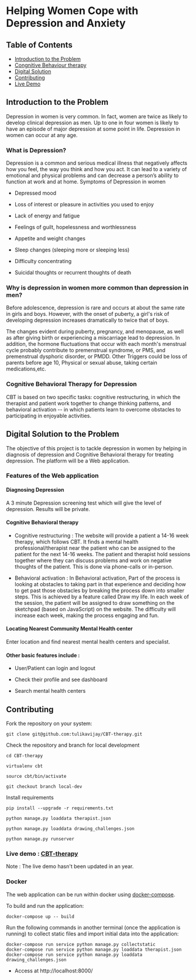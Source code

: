 # Helping Women Cope with Depression and Anxiety

## Table of Contents
- [Introduction to the Problem](#intro)
- [Congnitive Behaviour therapy](#cbt)
- [Digital Solution](#solution)
- [Contributing](#contributing)
- [Live Demo](#demo)
<a name="intro"/>

## Introduction to the Problem

Depression in women is very common. In fact, women are twice as likely to develop clinical depression as men. Up to one in four women is likely to have an episode of major depression at some point in life. Depression in women can occur at any age.
### What is Depression?

Depression is a common and serious medical illness that negatively affects how you feel, the way you think and how you act. It can lead to a variety of emotional and physical problems and can decrease a person’s ability to function at work and at home.
Symptoms of Depression in women

* Depressed mood

* Loss of interest or pleasure in activities you used to enjoy

* Lack of energy and fatigue

* Feelings of guilt, hopelessness and worthlessness

* Appetite and weight changes

* Sleep changes (sleeping more or sleeping less)

* Difficulty concentrating

* Suicidal thoughts or recurrent thoughts of death


### Why is depression in women more common than depression in men?

Before adolescence, depression is rare and occurs at about the same rate in girls and boys. However, with the onset of puberty, a girl's risk of developing depression increases dramatically to twice that of boys.

The changes evident during puberty, pregnancy, and menopause, as well as after giving birth or experiencing a miscarriage lead to depression. In addition, the hormone fluctuations that occur with each month's menstrual cycle probably contribute to premenstrual syndrome, or PMS, and premenstrual dysphoric disorder, or PMDD. Other Triggers could be loss of parents before age 10, Physical or sexual abuse, taking certain medications,etc.

</a>
<a name="cbt"/>

### Cognitive Behavioral Therapy for Depression

CBT is based on two specific tasks: cognitive restructuring, in which the therapist and patient work together to change thinking patterns, and behavioral activation -- in which patients learn to overcome obstacles to participating in enjoyable activities.
</a>
<a name="solution"/>

## Digital Solution to the Problem

The objective of this project is to tackle depression in women by helping in diagnosis of depression and Cognitive Behavioral therapy for treating depression. The platform will be a Web application.
### Features of the Web application
#### Diagnosing Depression

A 3 minute Depression screening test which will give the level of depression. Results will be private.
#### Cognitive Behavioral therapy

* Cognitive restructuring : The website will provide a patient a 14-16 week therapy, which follows CBT. It finds a mental health professional/therapist near the patient who can be assigned to the patient for the next 14-16 weeks. The patient and therapist hold sessions together where they can discuss problems and work on negative thoughts of the patient. This is done via phone-calls or in-person.

* Behavioral activation : In Behavioral activation, Part of the process is looking at obstacles to taking part in that experience and deciding how to get past those obstacles by breaking the process down into smaller steps. This is achieved by a feature called Draw my life. In each week of the session, the patient will be assigned to draw something on the sketchpad (based on JavaScript) on the website. The difficulty will increase each week, making the process engaging and fun.

#### Locating Nearest Community Mental Health center

Enter location and find nearest mental health centers and specialist.
#### Other basic features include :

* User/Patient can login and logout

* Check their profile and see dashboard

* Search mental health centers
</a>
<a name="contributing"/>

## Contributing

Fork the repository on your system:
```
git clone git@github.com:tulikavijay/CBT-therapy.git
```
Check the repository and branch for local development
```
cd CBT-therapy
```
```
virtualenv cbt
```
```
source cbt/bin/activate
```
```
git checkout branch local-dev
```
Install requirements
```
pip install --upgrade -r requirements.txt
```
```
python manage.py loaddata therapist.json
```
```
python manage.py loaddata drawing_challenges.json 
```
```
python manage.py runserver
```
</a>
<a name="demo"/>

### Live demo : [CBT-therapy](https://nameless-island-79297.herokuapp.com/)
Note : The live demo hasn't been updated in an year. 
</a>

### Docker

The web application can be run within docker using [docker-compose](https://docs.docker.com/install/overview/).

To build and run the application:

```
docker-compose up -- build
```

Run the following commands in another terminal (once the application is running) to collect static files and import initial data into the application:

```
docker-compose run service python manage.py collectstatic
docker-compose run service python manage.py loaddata therapist.json
docker-compose run service python manage.py loaddata drawing_challenges.json
```

* Access at http://localhost:8000/
